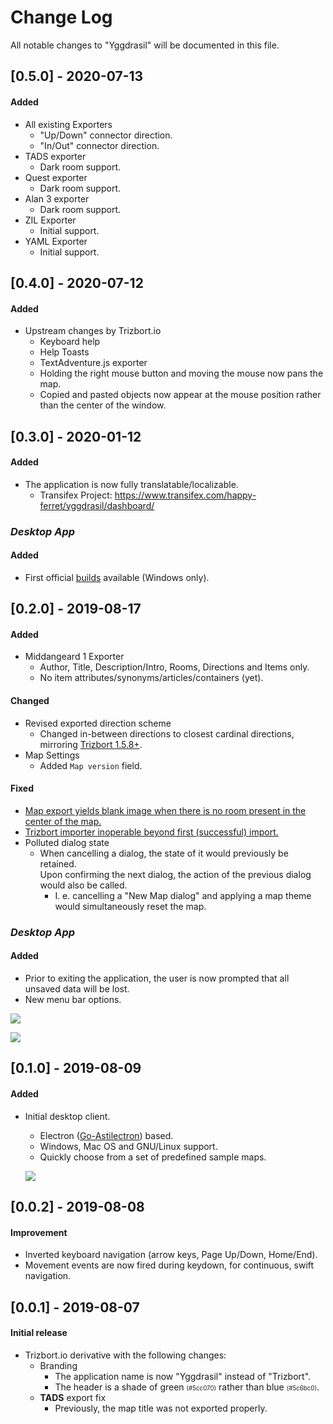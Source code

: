 # Change Log

All notable changes to "Yggdrasil" will be documented in this file.

## [0.5.0] - 2020-07-13

#### Added
* All existing Exporters
  * "Up/Down" connector direction.
  * "In/Out" connector direction.
* TADS exporter
  * Dark room support.
* Quest exporter
  * Dark room support.
* Alan 3 exporter
  * Dark room support.
* ZIL Exporter
  * Initial support.
* YAML Exporter
  * Initial support.

## [0.4.0] - 2020-07-12

#### Added
* Upstream changes by Trizbort.io
  * Keyboard help
  * Help Toasts
  * TextAdventure.js exporter
  * Holding the right mouse button and moving the mouse now pans the map.
  * Copied and pasted objects now appear at the mouse position rather than the center of the window.

## [0.3.0] - 2020-01-12

#### Added
* The application is now fully translatable/localizable.
  * Transifex Project: https://www.transifex.com/happy-ferret/yggdrasil/dashboard/

### *Desktop App*

#### Added
* First official [builds](https://github.com/middangeard-fiction/yggdrasil/releases) available (Windows only).

## [0.2.0] - 2019-08-17

#### Added
* Middangeard 1 Exporter
  * Author, Title, Description/Intro, 
    Rooms, Directions and Items only.
  * No item attributes/synonyms/articles/containers (yet).

#### Changed
* Revised exported direction scheme
  * Changed in-between directions to closest cardinal directions,
    mirroring [Trizbort 1.5.8+](http://www.trizbort.com/Docs/index.shtml#help_conn_ports).
* Map Settings
  * Added ``Map version`` field.


#### Fixed
  * [Map export yields blank image when there is no room present in the center of the map.](https://github.com/henck/trizbort/issues/1)
  * [Trizbort importer inoperable beyond first (successful) import.](https://github.com/henck/trizbort/issues/27)
  * Polluted dialog state
    * When cancelling a dialog, the state of it would previously be retained.
      <br/> Upon confirming the next dialog, the action of the previous dialog
      would also be called. 
        * I. e. cancelling a "New Map dialog" and applying a map theme would
        simultaneously reset the map.

### *Desktop App*

#### Added
* Prior to exiting the application, the user is now prompted that all unsaved data will be lost.
* New menu bar options.

![](changes/0.2.0/file.png)

![](changes/0.2.0/settings.PNG)

## [0.1.0] - 2019-08-09

#### Added
* Initial desktop client.
  * Electron ([Go-Astilectron](https://github.com/asticode/go-astilectron)) based.
  * Windows, Mac OS and GNU/Linux support.
  * Quickly choose from a set of predefined sample maps.

  ![](changes/0.1.0/maps.png)

## [0.0.2] - 2019-08-08

#### Improvement
* Inverted keyboard navigation (arrow keys, Page Up/Down, Home/End).
* Movement events are now fired during keydown, for continuous, swift navigation.

## [0.0.1] - 2019-08-07

#### Initial release
* Trizbort.io derivative with the following changes:
  * Branding
    * The application name is now "Yggdrasil" instead of "Trizbort".
    * The header is a shade of green <small><small>(#5cc070)</small></small> rather than blue <small><small>(#5c6bc0)</small></small>.
  * **TADS** export fix
    * Previously, the map title was not exported properly.